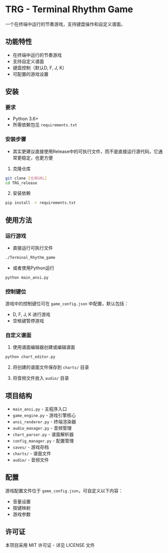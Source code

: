 # TRG - Terminal Rhythm Game

一个在终端中运行的节奏游戏，支持键盘操作和自定义谱面。

## 功能特性

- 在终端中运行的节奏游戏
- 支持自定义谱面
- 键盘控制（默认D, F, J, K）
- 可配置的游戏设置

## 安装

### 要求

- Python 3.6+
- 所需依赖包见 `requirements.txt`

### 安装步骤
* 其实更建议直接使用Release中的可执行文件，而不是直接运行源代码，它通常更稳定，也更方便

1. 克隆仓库
```bash
git clone [仓库URL]
cd TRG_release
```

2. 安装依赖
```bash
pip install -r requirements.txt
```

## 使用方法

### 运行游戏
* 直接运行可执行文件
```bash
./Terminal_Rhythm_game
```
* 或者使用Python运行
```bash
python main_ansi.py
```

### 控制键位

游戏中的控制键位可在 `game_config.json` 中配置，默认包括：
- D, F, J, K 进行游戏
- 空格键暂停游戏

### 自定义谱面

1. 使用谱面编辑器创建或编辑谱面
```bash
python chart_editor.py
```

2. 将创建的谱面文件保存到 `charts/` 目录

3. 将音频文件放入 `audio/` 目录

## 项目结构

- `main_ansi.py` - 主程序入口
- `game_engine.py` - 游戏引擎核心
- `ansi_renderer.py` - 终端渲染器
- `audio_manager.py` - 音频管理
- `chart_parser.py` - 谱面解析器
- `config_manager.py` - 配置管理
- `saves/` - 游戏存档
- `charts/` - 谱面文件
- `audio/` - 音频文件

## 配置

游戏配置文件位于 `game_config.json`，可自定义以下内容：
- 音量设置
- 按键映射
- 游戏参数

## 许可证

本项目采用 MIT 许可证 - 详见 LICENSE 文件
